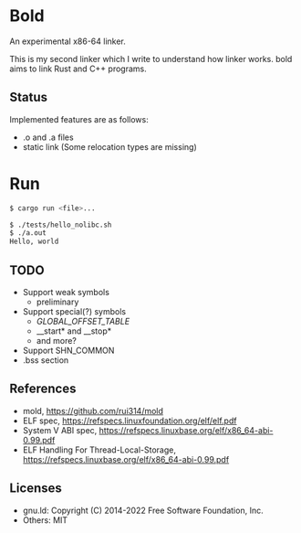 # Bold

An experimental x86-64 linker.

This is my second linker which I write to understand how linker works.
bold aims to link Rust and C++ programs.


## Status

Implemented features are as follows:
- .o and .a files
- static link (Some relocation types are missing)

# Run

```bash
$ cargo run <file>...
```

```bash
$ ./tests/hello_nolibc.sh
$ ./a.out
Hello, world
```

## TODO
- Support weak symbols
    - preliminary
- Support special(?) symbols
    - _GLOBAL_OFFSET_TABLE_
    - __start* and __stop*
    - and more?
- Support SHN_COMMON
- .bss section

## References
- mold, https://github.com/rui314/mold
- ELF spec, https://refspecs.linuxfoundation.org/elf/elf.pdf
- System V ABI spec, https://refspecs.linuxbase.org/elf/x86_64-abi-0.99.pdf
- ELF Handling For Thread-Local-Storage, https://refspecs.linuxbase.org/elf/x86_64-abi-0.99.pdf


## Licenses

- gnu.ld: Copyright (C) 2014-2022 Free Software Foundation, Inc.
- Others: MIT
